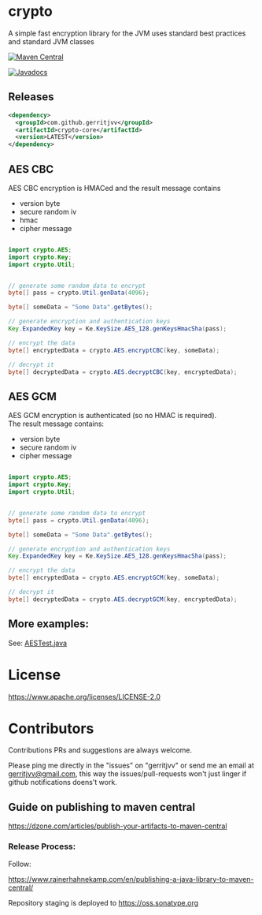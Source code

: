 # crypto

A simple fast encryption library for the JVM uses standard best practices and standard JVM classes

[![Maven Central](https://img.shields.io/maven-central/v/com.github.gerritjvv/crypto-core.svg)](https://search.maven.org/artifact/com.github.gerritjvv/crypto-core/)

[![Javadocs](https://javadoc.io/badge/com.github.gerritjvv/crypto-core.svg)](https://javadoc.io/doc/com.github.gerritjvv/crypto-core)

## Releases


```xml
<dependency>
  <groupId>com.github.gerritjvv</groupId>
  <artifactId>crypto-core</artifactId>
  <version>LATEST</version>
</dependency>
```

## AES CBC 

AES CBC encryption is HMACed and the result message contains   

  * version byte
  * secure random iv
  * hmac
  * cipher message


```java

import crypto.AES;
import crypto.Key;
import crypto.Util;


// generate some random data to encrypt
byte[] pass = crypto.Util.genData(4096);

byte[] someData = "Some Data".getBytes();

// generate encryption and authentication keys
Key.ExpandedKey key = Ke.KeySize.AES_128.genKeysHmacSha(pass);

// encrypt the data
byte[] encryptedData = crypto.AES.encryptCBC(key, someData);

// decrypt it
byte[] decryptedData = crypto.AES.decryptCBC(key, encryptedData);

```


## AES GCM

AES GCM encryption is authenticated (so no HMAC is required).  
The result message contains:  

  * version byte
  * secure random iv
  * cipher message


```java

import crypto.AES;
import crypto.Key;
import crypto.Util;


// generate some random data to encrypt
byte[] pass = crypto.Util.genData(4096);

byte[] someData = "Some Data".getBytes();

// generate encryption and authentication keys
Key.ExpandedKey key = Ke.KeySize.AES_128.genKeysHmacSha(pass);

// encrypt the data
byte[] encryptedData = crypto.AES.encryptGCM(key, someData);

// decrypt it
byte[] decryptedData = crypto.AES.decryptGCM(key, encryptedData);

```

## More examples:

See: [AESTest.java](https://github.com/gerritjvv/crypto/blob/master/crypto-core/src/test/java/crypto/AESTest.java)


# License

https://www.apache.org/licenses/LICENSE-2.0

# Contributors

Contributions PRs and suggestions are always welcome.

Please ping me directly in the "issues" on "gerritjvv" or send me an email at gerritjvv@gmail.com, this way
the issues/pull-requests won't just linger if github notifications doens't work.

## Guide on publishing to maven central

https://dzone.com/articles/publish-your-artifacts-to-maven-central

### Release Process:

Follow:

https://www.rainerhahnekamp.com/en/publishing-a-java-library-to-maven-central/


Repository staging is deployed to https://oss.sonatype.org



